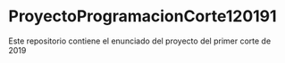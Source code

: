 # ProyectoProgramacionCorte120191
Este repositorio contiene el enunciado del proyecto del primer corte de 2019
